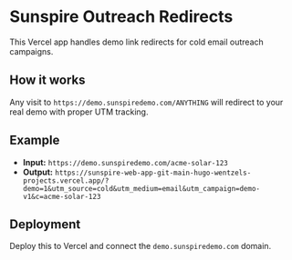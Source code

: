 # Sunspire Outreach Redirects

This Vercel app handles demo link redirects for cold email outreach campaigns.

## How it works

Any visit to `https://demo.sunspiredemo.com/ANYTHING` will redirect to your real demo with proper UTM tracking.

## Example

- **Input:** `https://demo.sunspiredemo.com/acme-solar-123`
- **Output:** `https://sunspire-web-app-git-main-hugo-wentzels-projects.vercel.app/?demo=1&utm_source=cold&utm_medium=email&utm_campaign=demo-v1&c=acme-solar-123`

## Deployment

Deploy this to Vercel and connect the `demo.sunspiredemo.com` domain.
